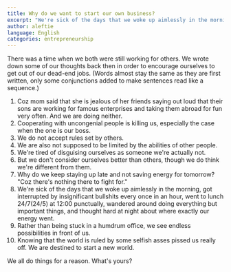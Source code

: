 ```yaml
---
title: Why do we want to start our own business?
excerpt: "We're sick of the days that we woke up aimlessly in the morning, got interrupted by insignificant bullshits every once in an hour...wandered around doing everything but important things, and thought hard at night about where exactly our energy went..."
author: aleftie
language: English
categories: entrepreneurship
---
```

There was a time when we both were still working for others. We wrote down some of our thoughts back then in order to encourage ourselves to get out of our dead-end jobs. (Words almost stay the same as they are first written, only some conjunctions added to make sentences read like a sequence.)

1. Coz mom said that she is jealous of her friends saying out loud that their sons are working for famous enterprises and taking them abroad for fun very often. And we are doing neither.
2. Cooperating with uncongenial people is killing us, especially the case when the one is our boss.
3. We do not accept rules set by others.
4. We are also not supposed to be limited by the abilities of other people.
5. We're tired of disguising ourselves as someone we're actually not.
6. But we don't consider ourselves better than others, though we do think we're different from them.
7. Why do we keep staying up late and not saving energy for tomorrow? "Coz there's nothing there to fight for."
8. We're sick of the days that we woke up aimlessly in the morning, got interrupted by insignificant bullshits every once in an hour, went to lunch 24/7(24/5) at 12:00 punctually, wandered around doing everything but important things, and thought hard at night about where exactly our energy went.
9. Rather than being stuck in a humdrum office, we see endless possibilities in front of us.
10. Knowing that the world is ruled by some selfish asses pissed us really off. We are destined to start a new world.

We all do things for a reason.
What's yours?
